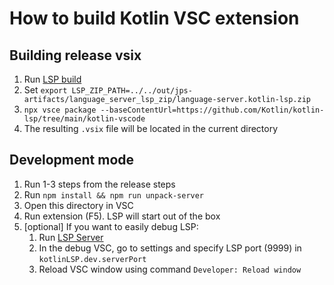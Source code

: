 # How to build Kotlin VSC extension

## Building release vsix

1. Run [LSP build](../building/src/org/jetbrains/ls/building/BuildLSP.kt)
2. Set `export LSP_ZIP_PATH=../../out/jps-artifacts/language_server_lsp_zip/language-server.kotlin-lsp.zip`
3. `npx vsce package --baseContentUrl=https://github.com/Kotlin/kotlin-lsp/tree/main/kotlin-vscode`
4. The resulting `.vsix` file will be located in the current directory

## Development mode

1. Run 1-3 steps from the release steps
2. Run `npm install && npm run unpack-server`
3. Open this directory in VSC
4. Run extension (F5). LSP will start out of the box
5. [optional] If you want to easily debug LSP:
    1. Run [LSP Server](language-server/language-server.kotlin-lsp/src/com/jetbrains/ls/lsp/LspServer.kt)
    2. In the debug VSC, go to settings and specify LSP port (9999) in `kotlinLSP.dev.serverPort`
    3. Reload VSC window using command `Developer: Reload window`
